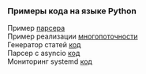 ### Примеры кода на языке Python

Пример [парсера](https://github.com/0mechanic/Code_Python/blob/main/parser.py)<br>
Пример реализации [многопоточности](https://github.com/0mechanic/Code_Python/blob/main/potok.py)<br>
Генератор статей [код](https://github.com/0mechanic/Code_Python/blob/main/generator_statey.py)<br>
Парсер с asyncio [код](https://github.com/0mechanic/Code_Python/blob/main/parser_asincio.py)<br>
Мониторинг systemd [код](https://github.com/0mechanic/Code_Python/blob/main/log_systemd.py)
